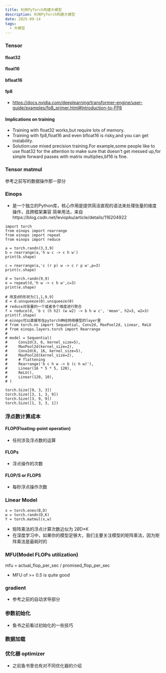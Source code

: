 ```yaml
---
title: 利用PyTorch构建大模型
description: 利用PyTorch构建大模型
date: 2025-09-14
tags:
  - 大模型
---
```


### Tensor
#### float32
#### float16
#### bfloat16
#### fp8
* https://docs.nvidia.com/deeplearning/transformer-engine/user-guide/examples/fp8_primer.html#Introduction-to-FP8

#### Implications on training
* Training with float32 works,but require lots of memory.
* Training with fp8,float16 and even bfloat16 is risky,and you can get instability.
* Solution:use mixed precision training.For example,some people like to use float32 for the attention to make sure that doesn't get messed up,for simple forward passes with matrix multiplies,bf16 is fine.

### Tensor matmul
参考之前写的数据操作那一部分

### Einops
* 是一个独立的Python库，核心作用是提供简洁直观的语法来处理张量的维度操作，且跨框架兼容
简单用法，来自https://blog.csdn.net/leviopku/article/details/116204922
```
import torch
from einops import rearrange
from einops import repeat
from einops import reduce

a = torch.randn(3,3,9)
b = rearrange(a,'h w c -> c h w')
print(b.shape)

c = rearrange(a,'c (r p) w -> c r p w',p=3)
print(c.shape)

d = torch.randn(9,9)
e = repeat(d,'h w -> c h w',c=3)
print(e.shape)

# 改变d的形状为[1,1,9,9]
d = d.unsqueeze(0).unsqueeze(0)
# reduce对张量的一个或者多个维度进行聚合
f = reduce(d, 'b c (h h2) (w w2) -> b h w c', 'mean', h2=3, w2=3)
print(f.shape)
# einops可以直接写在pytorch神经网络模型的layer里
# from torch.nn import Sequential, Conv2d, MaxPool2d, Linear, ReLU
# from einops.layers.torch import Rearrange
#
# model = Sequential(
#     Conv2d(3, 6, kernel_size=5),
#     MaxPool2d(kernel_size=2),
#     Conv2d(6, 16, kernel_size=5),
#     MaxPool2d(kernel_size=2),
#     # flattening
#     Rearrange('b c h w -> b (c h w)'),
#     Linear(16 * 5 * 5, 120),
#     ReLU(),
#     Linear(120, 10),
# )
```
```
torch.Size([9, 3, 3])
torch.Size([3, 1, 3, 9])
torch.Size([3, 9, 9])
torch.Size([1, 3, 3, 1])
```

### 浮点数计算成本
#### FLOP(Floating-point operation)
* 任何涉及浮点数的运算
#### FLOPs
* 浮点操作的次数
#### FLOP/S or FLOPS
* 每秒浮点操作次数

### Linear Model
```
x = torch.ones(B,D)
w = torch.randn(D,K)
Y = torch.matmul(x,w)
```
* 矩阵乘法的浮点计算次数近似为 2*B*D*K
* 在深度学习中，如果你的模型足够大，我们主要关注模型的矩阵乘法，因为矩阵乘法是最耗时的

### MFU(Model FLOPs utilization)
mfu = actual_flop_per_sec / promised_flop_per_sec
* MFU of >= 0.5 is quite good

### gradient
* 参考之前的自动求导部分

### 参数初始化
* 鱼书之前看过初始化的一些技巧

### 数据加载

### 优化器 optimizer
* 之前鱼书里也有对不同优化器的介绍